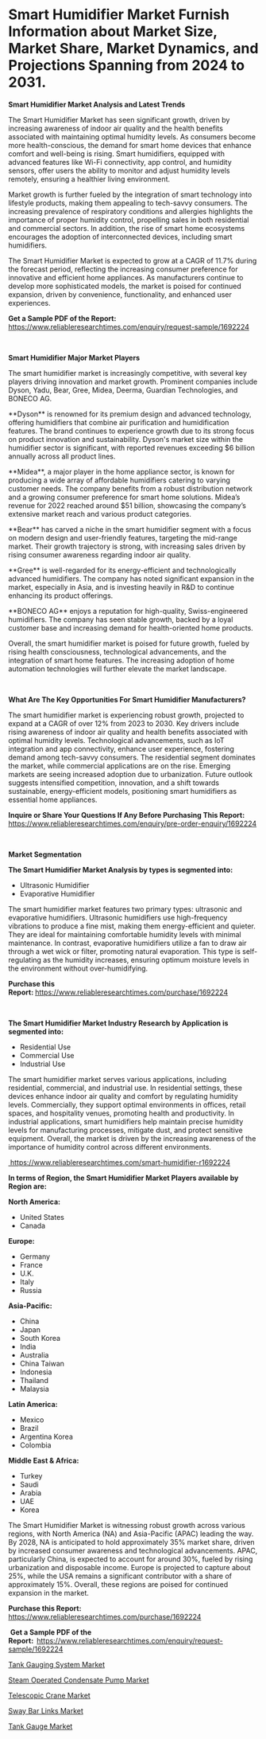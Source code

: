 <p><h1>Smart Humidifier Market Furnish Information about Market Size, Market Share, Market Dynamics, and Projections Spanning from 2024 to 2031.</h1></p><p><strong>Smart Humidifier Market Analysis and Latest Trends</strong></p>
<p><p>The Smart Humidifier Market has seen significant growth, driven by increasing awareness of indoor air quality and the health benefits associated with maintaining optimal humidity levels. As consumers become more health-conscious, the demand for smart home devices that enhance comfort and well-being is rising. Smart humidifiers, equipped with advanced features like Wi-Fi connectivity, app control, and humidity sensors, offer users the ability to monitor and adjust humidity levels remotely, ensuring a healthier living environment.</p><p>Market growth is further fueled by the integration of smart technology into lifestyle products, making them appealing to tech-savvy consumers. The increasing prevalence of respiratory conditions and allergies highlights the importance of proper humidity control, propelling sales in both residential and commercial sectors. In addition, the rise of smart home ecosystems encourages the adoption of interconnected devices, including smart humidifiers.</p><p>The Smart Humidifier Market is expected to grow at a CAGR of 11.7% during the forecast period, reflecting the increasing consumer preference for innovative and efficient home appliances. As manufacturers continue to develop more sophisticated models, the market is poised for continued expansion, driven by convenience, functionality, and enhanced user experiences.</p></p>
<p><strong>Get a Sample PDF of the Report:&nbsp;</strong> <a href="https://www.reliableresearchtimes.com/enquiry/request-sample/1692224?utm_campaign=1719&utm_medium=2&utm_source=Github&utm_content=ia&utm_term=19102024&utm_id=smart-humidifier">https://www.reliableresearchtimes.com/enquiry/request-sample/1692224</a></p>
<p>&nbsp;</p>
<p><strong>Smart Humidifier Major Market Players</strong></p>
<p><p>The smart humidifier market is increasingly competitive, with several key players driving innovation and market growth. Prominent companies include Dyson, Yadu, Bear, Gree, Midea, Deerma, Guardian Technologies, and BONECO AG.</p><p>**Dyson** is renowned for its premium design and advanced technology, offering humidifiers that combine air purification and humidification features. The brand continues to experience growth due to its strong focus on product innovation and sustainability. Dyson's market size within the humidifier sector is significant, with reported revenues exceeding $6 billion annually across all product lines.</p><p>**Midea**, a major player in the home appliance sector, is known for producing a wide array of affordable humidifiers catering to varying customer needs. The company benefits from a robust distribution network and a growing consumer preference for smart home solutions. Midea’s revenue for 2022 reached around $51 billion, showcasing the company’s extensive market reach and various product categories.</p><p>**Bear** has carved a niche in the smart humidifier segment with a focus on modern design and user-friendly features, targeting the mid-range market. Their growth trajectory is strong, with increasing sales driven by rising consumer awareness regarding indoor air quality.</p><p>**Gree** is well-regarded for its energy-efficient and technologically advanced humidifiers. The company has noted significant expansion in the market, especially in Asia, and is investing heavily in R&D to continue enhancing its product offerings.</p><p>**BONECO AG** enjoys a reputation for high-quality, Swiss-engineered humidifiers. The company has seen stable growth, backed by a loyal customer base and increasing demand for health-oriented home products.</p><p>Overall, the smart humidifier market is poised for future growth, fueled by rising health consciousness, technological advancements, and the integration of smart home features. The increasing adoption of home automation technologies will further elevate the market landscape.</p></p>
<p>&nbsp;</p>
<p><strong>What Are The Key Opportunities For Smart Humidifier Manufacturers?</strong></p>
<p><p>The smart humidifier market is experiencing robust growth, projected to expand at a CAGR of over 12% from 2023 to 2030. Key drivers include rising awareness of indoor air quality and health benefits associated with optimal humidity levels. Technological advancements, such as IoT integration and app connectivity, enhance user experience, fostering demand among tech-savvy consumers. The residential segment dominates the market, while commercial applications are on the rise. Emerging markets are seeing increased adoption due to urbanization. Future outlook suggests intensified competition, innovation, and a shift towards sustainable, energy-efficient models, positioning smart humidifiers as essential home appliances.</p></p>
<p><strong>Inquire or Share Your Questions If Any Before Purchasing This Report:</strong> <a href="https://www.reliableresearchtimes.com/enquiry/pre-order-enquiry/1692224?utm_campaign=1719&utm_medium=2&utm_source=Github&utm_content=ia&utm_term=19102024&utm_id=smart-humidifier">https://www.reliableresearchtimes.com/enquiry/pre-order-enquiry/1692224</a></p>
<p>&nbsp;</p>
<p><strong>Market Segmentation</strong></p>
<p><strong>The Smart Humidifier Market Analysis by types is segmented into:</strong></p>
<p><ul><li>Ultrasonic Humidifier</li><li>Evaporative Humidifier</li></ul></p>
<p><p>The smart humidifier market features two primary types: ultrasonic and evaporative humidifiers. Ultrasonic humidifiers use high-frequency vibrations to produce a fine mist, making them energy-efficient and quieter. They are ideal for maintaining comfortable humidity levels with minimal maintenance. In contrast, evaporative humidifiers utilize a fan to draw air through a wet wick or filter, promoting natural evaporation. This type is self-regulating as the humidity increases, ensuring optimum moisture levels in the environment without over-humidifying.</p></p>
<p><strong>Purchase this Report:&nbsp;</strong><a href="https://www.reliableresearchtimes.com/purchase/1692224?utm_campaign=1719&utm_medium=2&utm_source=Github&utm_content=ia&utm_term=19102024&utm_id=smart-humidifier">https://www.reliableresearchtimes.com/purchase/1692224</a></p>
<p>&nbsp;</p>
<p><strong>The Smart Humidifier Market Industry Research by Application is segmented into:</strong></p>
<p><ul><li>Residential Use</li><li>Commercial Use</li><li>Industrial Use</li></ul></p>
<p><p>The smart humidifier market serves various applications, including residential, commercial, and industrial use. In residential settings, these devices enhance indoor air quality and comfort by regulating humidity levels. Commercially, they support optimal environments in offices, retail spaces, and hospitality venues, promoting health and productivity. In industrial applications, smart humidifiers help maintain precise humidity levels for manufacturing processes, mitigate dust, and protect sensitive equipment. Overall, the market is driven by the increasing awareness of the importance of humidity control across different environments.</p></p>
<p><a href="https://www.reliableresearchtimes.com/smart-humidifier-r1692224?utm_campaign=1719&utm_medium=2&utm_source=Github&utm_content=ia&utm_term=19102024&utm_id=smart-humidifier">&nbsp;https://www.reliableresearchtimes.com/smart-humidifier-r1692224</a></p>
<p><strong>In terms of Region, the Smart Humidifier Market Players available by Region are:</strong></p>
<p>
    <p> <strong> North America: </strong>
        <ul>
            <li>United States</li>
            <li>Canada</li>
        </ul>
        </p> 
    <p> <strong> Europe: </strong>
        <ul>
            <li>Germany</li>
            <li>France</li>
            <li>U.K.</li>
            <li>Italy</li>
            <li>Russia</li>
        </ul>
        </p> 
    <p> <strong> Asia-Pacific: </strong>
        <ul>
            <li>China</li>
            <li>Japan</li>
            <li>South Korea</li>
            <li>India</li>
            <li>Australia</li>
            <li>China Taiwan</li>
            <li>Indonesia</li>
            <li>Thailand</li>
            <li>Malaysia</li>
        </ul>
        </p> 
    <p> <strong> Latin America: </strong>
        <ul>
            <li>Mexico</li>
            <li>Brazil</li>
            <li>Argentina Korea</li>
            <li>Colombia</li>
        </ul>
        </p> 
    <p> <strong> Middle East & Africa: </strong>
        <ul>
            <li>Turkey</li>
            <li>Saudi</li>
            <li>Arabia</li>
            <li>UAE</li>
            <li>Korea</li>
        </ul>
    </p>
    </p>
<p><p>The Smart Humidifier Market is witnessing robust growth across various regions, with North America (NA) and Asia-Pacific (APAC) leading the way. By 2028, NA is anticipated to hold approximately 35% market share, driven by increased consumer awareness and technological advancements. APAC, particularly China, is expected to account for around 30%, fueled by rising urbanization and disposable income. Europe is projected to capture about 25%, while the USA remains a significant contributor with a share of approximately 15%. Overall, these regions are poised for continued expansion in the market.</p></p>
<p><strong>Purchase this Report: </strong><a href="https://www.reliableresearchtimes.com/purchase/1692224?utm_campaign=1719&utm_medium=2&utm_source=Github&utm_content=ia&utm_term=19102024&utm_id=smart-humidifier">https://www.reliableresearchtimes.com/purchase/1692224</a></p>
<p>&nbsp;<strong>Get a Sample PDF of the Report:&nbsp;&nbsp;</strong><a href="https://www.reliableresearchtimes.com/enquiry/request-sample/1692224?utm_campaign=1719&utm_medium=2&utm_source=Github&utm_content=ia&utm_term=19102024&utm_id=smart-humidifier">https://www.reliableresearchtimes.com/enquiry/request-sample/1692224</a></p>
<p><strong></strong></p>
<p><p><a href="https://www.linkedin.com/pulse/tank-gauging-system-market-pulse-84-expansion-blueprint-2024-2031-muv1c?utm_campaign=1719&utm_medium=2&utm_source=Github&utm_content=ia&utm_term=19102024&utm_id=smart-humidifier">Tank Gauging System Market</a></p><p><a href="https://www.linkedin.com/pulse/steam-operated-condensate-pump-ecosystem-mapping-innovation-erw6c?utm_campaign=1719&utm_medium=2&utm_source=Github&utm_content=ia&utm_term=19102024&utm_id=smart-humidifier">Steam Operated Condensate Pump Market</a></p><p><a href="https://www.linkedin.com/pulse/telescopic-crane-market-global-insights-regional-analysis-2024-zwktc?utm_campaign=1719&utm_medium=2&utm_source=Github&utm_content=ia&utm_term=19102024&utm_id=smart-humidifier">Telescopic Crane Market</a></p><p><a href="https://www.linkedin.com/pulse/sway-bar-links-market-global-regional-analysis-2024-2031-zedfc?utm_campaign=1719&utm_medium=2&utm_source=Github&utm_content=ia&utm_term=19102024&utm_id=smart-humidifier">Sway Bar Links Market</a></p><p><a href="https://www.linkedin.com/pulse/tank-gauge-industry-insights-report-analyzing-market-trends-ejmec?utm_campaign=1719&utm_medium=2&utm_source=Github&utm_content=ia&utm_term=19102024&utm_id=smart-humidifier">Tank Gauge Market</a></p></p>